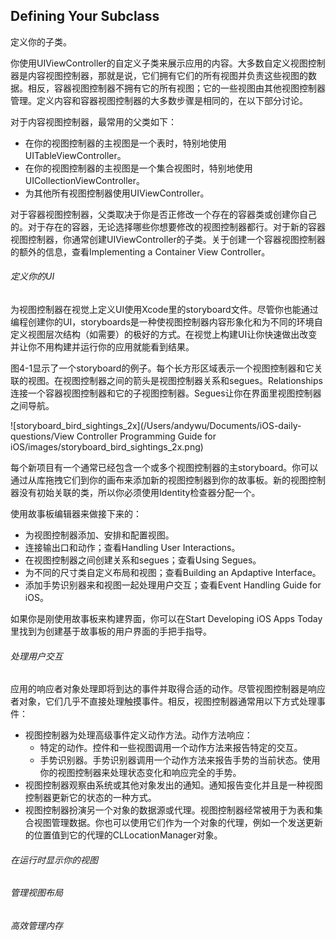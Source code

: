 ## Defining Your Subclass

定义你的子类。

你使用UIViewController的自定义子类来展示应用的内容。大多数自定义视图控制器是内容视图控制器，那就是说，它们拥有它们的所有视图并负责这些视图的数据。相反，容器视图控制器不拥有它的所有视图；它的一些视图由其他视图控制器管理。定义内容和容器视图控制器的大多数步骤是相同的，在以下部分讨论。

对于内容视图控制器，最常用的父类如下：

- 在你的视图控制器的主视图是一个表时，特别地使用UITableViewController。
- 在你的视图控制器的主视图是一个集合视图时，特别地使用UICollectionViewController。
- 为其他所有视图控制器使用UIViewController。

对于容器视图控制器，父类取决于你是否正修改一个存在的容器类或创建你自己的。对于存在的容器，无论选择哪些你想要修改的视图控制器都行。对于新的容器视图控制器，你通常创建UIViewController的子类。关于创建一个容器视图控制器的额外的信息，查看Implementing a Container View Controller。

###### 定义你的UI

为视图控制器在视觉上定义UI使用Xcode里的storyboard文件。尽管你也能通过编程创建你的UI，storyboards是一种使视图控制器内容形象化和为不同的环境自定义视图层次结构（如需要）的极好的方式。在视觉上构建UI让你快速做出改变并让你不用构建并运行你的应用就能看到结果。

图4-1显示了一个storyboard的例子。每个长方形区域表示一个视图控制器和它关联的视图。在视图控制器之间的箭头是视图控制器关系和segues。Relationships连接一个容器视图控制器和它的子视图控制器。Segues让你在界面里视图控制器之间导航。

![storyboard_bird_sightings_2x](/Users/andywu/Documents/iOS-daily-questions/View Controller Programming Guide for iOS/images/storyboard_bird_sightings_2x.png)

每个新项目有一个通常已经包含一个或多个视图控制器的主storyboard。你可以通过从库拖拽它们到你的画布来添加新的视图控制器到你的故事板。新的视图控制器没有初始关联的类，所以你必须使用Identity检查器分配一个。

使用故事板编辑器来做接下来的：

- 为视图控制器添加、安排和配置视图。
- 连接输出口和动作；查看Handling User Interactions。
- 在视图控制器之间创建关系和segues；查看Using Segues。
- 为不同的尺寸类自定义布局和视图；查看Building an Apdaptive Interface。
- 添加手势识别器来和视图一起处理用户交互；查看Event Handling Guide for iOS。

如果你是刚使用故事板来构建界面，你可以在Start Developing iOS Apps Today里找到为创建基于故事板的用户界面的手把手指导。

###### 处理用户交互

应用的响应者对象处理即将到达的事件并取得合适的动作。尽管视图控制器是响应者对象，它们几乎不直接处理触摸事件。相反，视图控制器通常用以下方式处理事件：

- 视图控制器为处理高级事件定义动作方法。动作方法响应：
  - 特定的动作。控件和一些视图调用一个动作方法来报告特定的交互。
  - 手势识别器。手势识别器调用一个动作方法来报告手势的当前状态。使用你的视图控制器来处理状态变化和响应完全的手势。
- 视图控制器观察由系统或其他对象发出的通知。通知报告变化并且是一种视图控制器更新它的状态的一种方式。
- 视图控制器扮演另一个对象的数据源或代理。视图控制器经常被用于为表和集合视图管理数据。你也可以使用它们作为一个对象的代理，例如一个发送更新的位置值到它的代理的CLLocationManager对象。

###### 在运行时显示你的视图

###### 管理视图布局

###### 高效管理内存